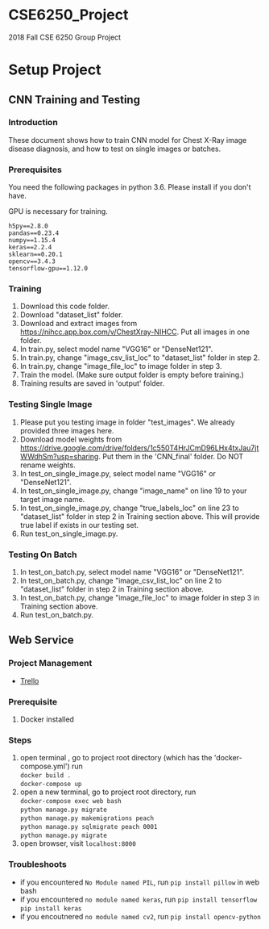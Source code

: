 # CSE6250_Project
2018 Fall CSE 6250 Group Project

# Setup Project

## CNN Training and Testing

### Introduction

These document shows how to train CNN model for Chest X-Ray image disease diagnosis, and how to test on single images or batches.

### Prerequisites

You need the following packages in python 3.6. Please install if you don't have.

GPU is necessary for training.

```
h5py==2.8.0
pandas==0.23.4
numpy==1.15.4
keras==2.2.4
sklearn==0.20.1
opencv==3.4.3
tensorflow-gpu==1.12.0
```

### Training

1. Download this code folder.
2. Download  "dataset_list" folder.
3. Download and extract images from https://nihcc.app.box.com/v/ChestXray-NIHCC. Put all images in one folder.
4. In train.py, select model name "VGG16" or "DenseNet121". 
5. In train.py, change "image_csv_list_loc" to "dataset_list" folder in step 2. 
6. In train.py, change "image_file_loc" to image folder in step 3. 
7. Train the model. (Make sure output folder is empty before training.)
8. Training results are saved in 'output' folder.

### Testing Single Image

1. Please put you testing image in folder "test_images". We already provided three images here.
2. Download model weights from https://drive.google.com/drive/folders/1c550T4HrJCmD96LHx4txJau7jtWWdhSm?usp=sharing. Put them in the 'CNN_final' folder. Do NOT rename weights.
2. In test_on_single_image.py, select model name "VGG16" or "DenseNet121". 
3. In test_on_single_image.py, change "image_name" on line 19 to your target image name.
4. In test_on_single_image.py, change "true_labels_loc" on line 23 to "dataset_list" folder in step 2 in Training section above. This will provide true label if exists in our testing set.
5. Run test_on_single_image.py.

### Testing On Batch

1. In test_on_batch.py, select model name "VGG16" or "DenseNet121". 
2. In test_on_batch.py, change "image_csv_list_loc" on line 2 to "dataset_list" folder in step 2 in Training section above.
3. In test_on_batch.py, change "image_file_loc" to image folder in step 3 in Training section above.
4. Run test_on_batch.py.

## Web Service

### Project Management
- [Trello](https://trello.com/invite/b/4UP61uuT/f53f65df040a75eec4cd3a32c0fd646f/xray)

### Prerequisite
1. Docker installed

### Steps
1. open terminal , go to project root directory (which has the 'docker-compose.yml')
run<br />
`docker build .`<br />
`docker-compose up` 
2. open a new terminal, go to project root directory,
run <br />
`docker-compose exec web bash`<br />
`python manage.py migrate`<br />
 `python manage.py makemigrations peach`<br />
 `python manage.py sqlmigrate peach 0001`<br />
 `python manage.py migrate`
3. open browser, visit `localhost:8000`

### Troubleshoots
- if you encountered `No Module named PIL`, run `pip install pillow` in web bash
- if you encountered `no module named keras`, run `pip install tensorflow` `pip install keras`
- if you encoutnered `no module named cv2`, run `pip install opencv-python`
